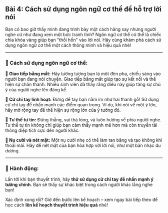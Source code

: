 ## Bài 4: Cách sử dụng ngôn ngữ cơ thể để hỗ trợ lời nói

Bạn có bao giờ thấy mình đang trình bày một cách hăng say nhưng người nghe cứ như đang xem một bức tranh tĩnh? Ngôn ngữ cơ thể có thể là chiếc chìa khóa vàng giúp bạn "thổi hồn" vào lời nói. Hãy cùng khám phá cách sử dụng ngôn ngữ cơ thể một cách thông minh và hiệu quả nhé!

---

### 📌 Cách sử dụng ngôn ngữ cơ thể:

**🔹 Giao tiếp bằng mắt:**
Hãy tưởng tượng bạn là một đèn pha, chiếu sáng vào người bạn đang nói chuyện. Giao tiếp bằng mắt giúp tạo sự kết nối và thể hiện sự chân thành. Nhiều sinh viên đã thấy rằng điều này giúp tăng sự chú ý của người nghe lên đáng kể.

**🔹 Cử chỉ tay linh hoạt:**
Đừng để tay bạn nằm im như hai thanh gỗ! Sử dụng cử chỉ tay để nhấn mạnh các điểm quan trọng. Ví dụ, khi nói về một ý lớn, hãy mở rộng tay để thể hiện sự rộng lớn của ý tưởng đó.

**🔹 Tư thế tự tin:**
Đứng thẳng, vai thả lỏng, và luôn hướng về phía người nghe. Tư thế tự tin không chỉ giúp bạn cảm thấy mạnh mẽ hơn mà còn truyền tải thông điệp tích cực đến người khác.

**🔹 Nụ cười và nét mặt:**
Một nụ cười nhẹ có thể làm tan băng và tạo không khí thoải mái. Hãy để nét mặt của bạn hòa hợp với lời nói, như một bản nhạc du dương.

---

### 🚀 Hành động:

Lần tới khi bạn thuyết trình, hãy **thử sử dụng cử chỉ tay để nhấn mạnh ý tưởng chính**. Bạn sẽ thấy sự khác biệt trong cách người khác lắng nghe bạn!

Xác định xong rồi? Giờ đến bước lên kế hoạch – xem ngay bài tiếp theo để học cách **lên kế hoạch thuyết trình hiệu quả** nhé!